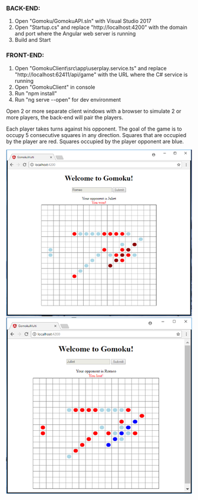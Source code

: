 ### BACK-END:
1) Open "Gomoku/GomokuAPI.sln" with Visual Studio 2017
2) Open "Startup.cs" and replace "http://localhost:4200" with the domain and port where the Angular web server is running
3) Build and Start

### FRONT-END:
1) Open "GomokuClient\src\app\userplay.service.ts" and replace "http://localhost:62411/api/game" with the URL where the C# service is running
2) Open "GomokuClient" in console
3) Run "npm install"
4) Run "ng serve --open" for dev environment

Open 2 or more separate client windows with a browser to simulate 2 or more players, the back-end will pair the players.

Each player takes turns against his opponent. The goal of the game is to occupy 5 consecutive squares in any direction. Squares that are occupied by the player are red. Squares occupied by the player opponent are blue.

![alt text](screenshots/romeo.png "Screenshot from player 1 point of view")
![alt text](screenshots/juliet.png "Screenshot from player 2 point of view")
